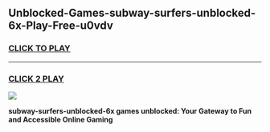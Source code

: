 
## Unblocked-Games-subway-surfers-unblocked-6x-Play-Free-u0vdv
<h3>
<a href="https://premium76.site?title=subway-surfers-unblocked-6x&ref=18A">CLICK TO PLAY</a></h3>
<hr>

<h3>
<a href="https://premium76.site?title=subway-surfers-unblocked-6x&ref=18A">CLICK 2 PLAY</a>
  
</h3>

<a href="https://premium76.site?title=subway-surfers-unblocked-6x&ref=18A"><img src="https://clearcache.store/games.png"></a>


**subway-surfers-unblocked-6x games unblocked: Your Gateway to Fun and Accessible Online Gaming**
